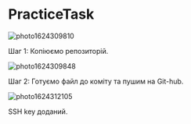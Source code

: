 # PracticeTask
![photo1624309810](https://user-images.githubusercontent.com/86248336/122829487-c0e23900-d2ef-11eb-9afc-f77b392571f5.jpeg)

Шаг 1: Копіюємо репозиторій.

![photo1624309848](https://user-images.githubusercontent.com/86248336/122829518-c93a7400-d2ef-11eb-8626-69c1ee66c856.jpeg)

Шаг 2: Готуємо файл до коміту та пушим на Git-hub.

![photo1624312105](https://user-images.githubusercontent.com/86248336/122832155-9eeab580-d2f3-11eb-9356-f081f2869b2d.jpeg)

SSH key доданий.
